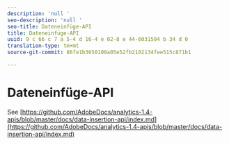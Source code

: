 ```yaml
---
description: 'null '
seo-description: 'null '
seo-title: Dateneinfüge-API
title: Dateneinfüge-API
uuid: 9 c 66 c 7 a 5-4 d 16-4 e 02-8 e 44-6031504 b 34 d 0
translation-type: tm+mt
source-git-commit: 86fe1b3650100a05e52fb2102134fee515c871b1

---
```



# Dateneinfüge-API

<!-- Git link needs to change to root relative link -->

See [https://github.com/AdobeDocs/analytics-1.4-apis/blob/master/docs/data-insertion-api/index.md](https://github.com/AdobeDocs/analytics-1.4-apis/blob/master/docs/data-insertion-api/index.md)